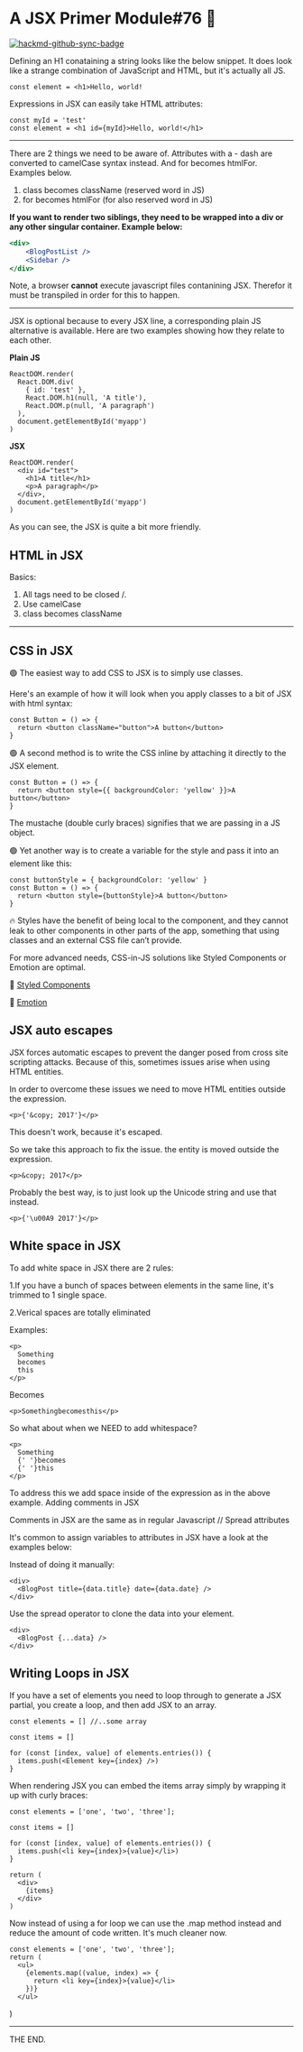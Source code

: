 # A JSX Primer Module#76 :rocket:

[![hackmd-github-sync-badge](https://hackmd.io/mCh4Q1KMRdiSjC7U-xrA7w/badge)](https://hackmd.io/mCh4Q1KMRdiSjC7U-xrA7w)


Defining an H1 conataining a string looks like the below snippet. It does look like a strange combination of JavaScript and HTML, but it's actually all JS.

```javascript=
const element = <h1>Hello, world!
```

Expressions in JSX can easily take HTML attributes:
```javascript=
const myId = 'test'
const element = <h1 id={myId}>Hello, world!</h1> 
```


---

There are 2 things we need to be aware of. Attributes with a - dash are converted to camelCase syntax instead. And for becomes htmlFor. Examples below.

1. class becomes className (reserved word in JS)
2. for becomes htmlFor (for also reserved word in JS)


**If you want to render two siblings, they need to be wrapped into a div or any other singular container. Example below:** 

```jsx
<div>
    <BlogPostList />
    <Sidebar />
</div>
```
Note, a browser **cannot** execute javascript files contanining JSX. Therefor it must be transpiled in order for this to happen.

---

JSX is optional because to every JSX line, a corresponding plain JS alternative is available. Here are two examples showing how they relate to each other.

**Plain JS**
```javascript=
ReactDOM.render(
  React.DOM.div(
    { id: 'test' },
    React.DOM.h1(null, 'A title'),
    React.DOM.p(null, 'A paragraph')
  ),
  document.getElementById('myapp')
)
```
**JSX**
```jsx=
ReactDOM.render(
  <div id="test">
    <h1>A title</h1>
    <p>A paragraph</p>
  </div>,
  document.getElementById('myapp')
)
```
As you can see, the JSX is quite a bit more friendly.

## HTML in JSX

Basics:
1. All tags need to be closed /.
2. Use camelCase
3. class becomes className

---
## CSS in JSX

🟢 The easiest way to add CSS to JSX is to simply use classes. 

Here's an example of how it will look when you apply classes to a bit of JSX with html syntax:
```jsx=
const Button = () => {
  return <button className="button">A button</button>
}
```
🟢 A second method is to write the CSS inline by attaching it directly to the JSX element.

```jsx=
const Button = () => {
  return <button style={{ backgroundColor: 'yellow' }}>A button</button>
}
```
The mustache (double curly braces) signifies that we are passing in a JS object.


🟢 Yet another way is to create a variable for the style and pass it into an element like this:

```jsx=
const buttonStyle = { backgroundColor: 'yellow' }
const Button = () => {
  return <button style={buttonStyle}>A button</button>
}
```
:fire: Styles have the benefit of being local to the component, and they cannot leak to other components in other parts of the app, something that using classes and an external CSS file can’t provide.

For more advanced needs, CSS-in-JS solutions like Styled Components or Emotion are optimal.

:large_blue_diamond: [Styled Components](https://styled-components.com/)

:large_blue_diamond: [Emotion](https://emotion.sh/)

## JSX auto escapes

JSX forces automatic escapes to prevent the danger posed from cross site scripting attacks. Because of this, sometimes issues arise when using HTML entities.

In order to overcome these issues we need to move HTML entities outside the expression.
```htmlmixed=
<p>{'&copy; 2017'}</p>
```
This doesn't work, because it's escaped.

So we take this approach to fix the issue. the entity is moved outside the expression.
```htmlembedded=
<p>&copy; 2017</p>
```


Probably the best way, is to just look up the Unicode string and use that instead.
```htmlmixed=
<p>{'\u00A9 2017'}</p>
```
## White space in JSX

To add white space in JSX there are 2 rules:

1.If you have a bunch of spaces between elements in the same line, it's trimmed to 1 single space.

2.Verical spaces are totally eliminated

Examples:
```htmlembedded=
<p>
  Something
  becomes
  this
</p>
```
Becomes
```htmlembedded=
<p>Somethingbecomesthis</p>
```
So what about when we NEED to add whitespace?
```htmlmixed=
<p>
  Something
  {' '}becomes
  {' '}this
</p>
```
To address this we add space inside of the expression as in the above example.
Adding comments in JSX

Comments in JSX are the same as in regular Javascript //
Spread attributes

It's common to assign variables to attributes in JSX have a look at the examples below:

Instead of doing it manually:
```htmlmixed=
<div>
  <BlogPost title={data.title} date={data.date} />
</div>
```
Use the spread operator to clone the data into your element.
```htmlmixed=
<div>
  <BlogPost {...data} />
</div>
```
## Writing Loops in JSX

If you have a set of elements you need to loop through to generate a JSX partial, you create a loop, and then add JSX to an array.

```jsx=
const elements = [] //..some array

const items = []

for (const [index, value] of elements.entries()) {
  items.push(<Element key={index} />)
}
```

When rendering JSX you can embed the items array simply by wrapping it up with curly braces:
```jsx=
const elements = ['one', 'two', 'three'];

const items = []

for (const [index, value] of elements.entries()) {
  items.push(<li key={index}>{value}</li>)
}

return (
  <div>
    {items}
  </div>
)
```
Now instead of using a for loop we can use the .map method instead and reduce the amount of code written. It's much cleaner now.
```jsx=
const elements = ['one', 'two', 'three'];
return (
  <ul>
    {elements.map((value, index) => {
      return <li key={index}>{value}</li>
    })}
  </ul>
  ```
)

---

THE END.
